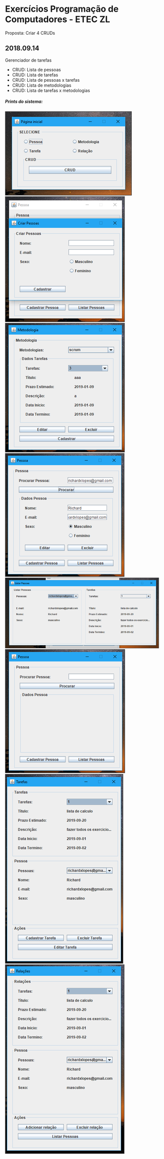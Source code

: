 # Exercícios Programação de Computadores - ETEC ZL
Proposta: Criar 4 CRUDs

## 2018.09.14
Gerenciador de tarefas
- CRUD: Lista de pessoas
- CRUD: Lista de tarefas
- CRUD: Lista de pessoas x tarefas
- CRUD: Lista de metodologias
- CRUD: Lista de tarefas x metodologias

##### Prints do sistema:
![Página inicial](https://raw.githubusercontent.com/richardolopes/etec-java-mvc/master/img/home.png)
![Cadastrar pessoas](https://raw.githubusercontent.com/richardolopes/etec-java-mvc/master/img/cadastrar%20pessoa.png)
![Metodologias](https://raw.githubusercontent.com/richardolopes/etec-java-mvc/master/img/metodologia.png)
![Pessoas](https://raw.githubusercontent.com/richardolopes/etec-java-mvc/master/img/pessoa%202.png)
![Pessoa X Tarefa](https://raw.githubusercontent.com/richardolopes/etec-java-mvc/master/img/pessoa%20x%20tarefa.png)
![Pessoas](https://raw.githubusercontent.com/richardolopes/etec-java-mvc/master/img/pessoa.png)
![Tarefa X Pessoa](https://raw.githubusercontent.com/richardolopes/etec-java-mvc/master/img/tarefa%20x%20pessoa.png)
![Relações](https://raw.githubusercontent.com/richardolopes/etec-java-mvc/master/img/tarefa%20x%20pessoa%202.png)